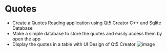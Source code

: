 # Quotes
- Create a Quotes Reading application using Qt5 Creator C++ and Sqlite Database
- Make a simple database to store the quotes and easily access them by open the app
- Display the quotes in a table with UI Design of Qt5 Creator
![image](https://user-images.githubusercontent.com/93684537/158936489-23227c93-0c0c-498c-96ec-29d58de89132.png)
